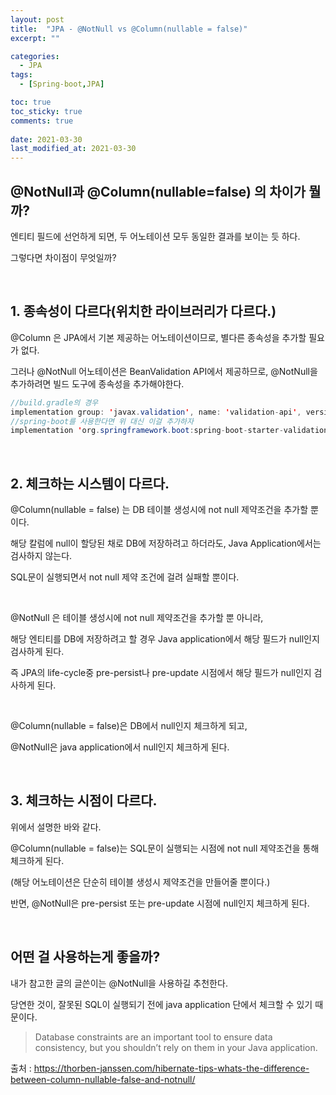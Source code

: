 ```yaml
---
layout: post
title:  "JPA - @NotNull vs @Column(nullable = false)"
excerpt: ""

categories:
  - JPA
tags:
  - [Spring-boot,JPA]

toc: true
toc_sticky: true
comments: true
 
date: 2021-03-30
last_modified_at: 2021-03-30
---
```


## @NotNull과 @Column(nullable=false) 의 차이가 뭘까?

엔티티 필드에 선언하게 되면, 두 어노테이션 모두 동일한 결과를 보이는 듯 하다.

그렇다면 차이점이 무엇일까?

<br>

## 1. 종속성이 다르다(위치한 라이브러리가 다르다.)

@Column 은 JPA에서 기본 제공하는 어노테이션이므로, 별다른 종속성을 추가할 필요가 없다.

그러나 @NotNull 어노테이션은 BeanValidation API에서 제공하므로, @NotNull을 추가하려면 빌드 도구에 종속성을 추가해야한다.

```java
//build.gradle의 경우
implementation group: 'javax.validation', name: 'validation-api', version: '2.0.1.Final'
//spring-boot를 사용한다면 위 대신 이걸 추가하자
implementation 'org.springframework.boot:spring-boot-starter-validation'
```

<br>

## 2. 체크하는 시스템이 다르다.

@Column(nullable = false) 는 DB 테이블 생성시에 not null 제약조건을 추가할 뿐이다.

해당 칼럼에 null이 할당된 채로 DB에 저장하려고 하더라도, Java Application에서는 검사하지 않는다.

SQL문이 실행되면서 not null 제약 조건에 걸려 실패할 뿐이다.

<br>

@NotNull 은 테이블 생성시에 not null 제약조건을 추가할 뿐 아니라, 

해당 엔티티를 DB에 저장하려고 할 경우 Java application에서 해당 필드가 null인지 검사하게 된다.

즉 JPA의 life-cycle중 pre-persist나 pre-update 시점에서 해당 필드가 null인지 검사하게 된다.

<br>

@Column(nullable = false)은 DB에서 null인지 체크하게 되고,

@NotNull은 java application에서 null인지 체크하게 된다.

<br>

## 3. 체크하는 시점이 다르다.

위에서 설명한 바와 같다.

@Column(nullable = false)는 SQL문이 실행되는 시점에 not null 제약조건을 통해 체크하게 된다.

(해당 어노테이션은 단순히 테이블 생성시 제약조건을 만들어줄 뿐이다.)

반면, @NotNull은 pre-persist 또는 pre-update 시점에 null인지 체크하게 된다.

<br>

## 어떤 걸 사용하는게 좋을까?

내가 참고한 글의 글쓴이는 @NotNull을 사용하길 추천한다.

당연한 것이, 잘못된 SQL이 실행되기 전에 java application 단에서 체크할 수 있기 때문이다.

> Database constraints are an important tool to ensure data consistency, but you shouldn’t rely on them in your Java application.



출처 : <https://thorben-janssen.com/hibernate-tips-whats-the-difference-between-column-nullable-false-and-notnull/>

